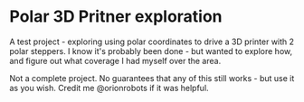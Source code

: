 # Polar 3D Pritner exploration

A test project - exploring using polar coordinates to drive a 3D printer with 2 polar steppers.
I know it's probably been done - but wanted to explore how, and figure out what coverage I had myself over the area.

Not a complete project.
No guarantees that any of this still works - but use it as you wish.
Credit me @orionrobots if it was helpful.
